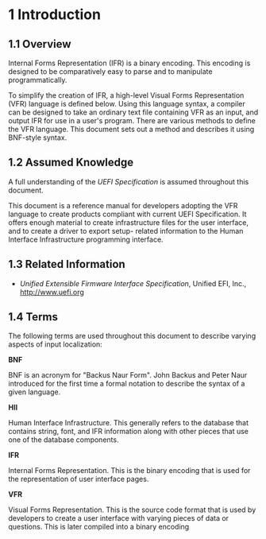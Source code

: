 <!--- @file
  1 Introduction

  Copyright (c) 2007-2017, Intel Corporation. All rights reserved.<BR>

  Redistribution and use in source (original document form) and 'compiled'
  forms (converted to PDF, epub, HTML and other formats) with or without
  modification, are permitted provided that the following conditions are met:

  1) Redistributions of source code (original document form) must retain the
     above copyright notice, this list of conditions and the following
     disclaimer as the first lines of this file unmodified.

  2) Redistributions in compiled form (transformed to other DTDs, converted to
     PDF, epub, HTML and other formats) must reproduce the above copyright
     notice, this list of conditions and the following disclaimer in the
     documentation and/or other materials provided with the distribution.

  THIS DOCUMENTATION IS PROVIDED BY TIANOCORE PROJECT "AS IS" AND ANY EXPRESS OR
  IMPLIED WARRANTIES, INCLUDING, BUT NOT LIMITED TO, THE IMPLIED WARRANTIES OF
  MERCHANTABILITY AND FITNESS FOR A PARTICULAR PURPOSE ARE DISCLAIMED. IN NO
  EVENT SHALL TIANOCORE PROJECT  BE LIABLE FOR ANY DIRECT, INDIRECT, INCIDENTAL,
  SPECIAL, EXEMPLARY, OR CONSEQUENTIAL DAMAGES (INCLUDING, BUT NOT LIMITED TO,
  PROCUREMENT OF SUBSTITUTE GOODS OR SERVICES; LOSS OF USE, DATA, OR PROFITS;
  OR BUSINESS INTERRUPTION) HOWEVER CAUSED AND ON ANY THEORY OF LIABILITY,
  WHETHER IN CONTRACT, STRICT LIABILITY, OR TORT (INCLUDING NEGLIGENCE OR
  OTHERWISE) ARISING IN ANY WAY OUT OF THE USE OF THIS DOCUMENTATION, EVEN IF
  ADVISED OF THE POSSIBILITY OF SUCH DAMAGE.

-->

# 1 Introduction

## 1.1 Overview

Internal Forms Representation (IFR) is a binary encoding. This encoding is
designed to be comparatively easy to parse and to manipulate programmatically.

To simplify the creation of IFR, a high-level Visual Forms Representation (VFR)
language is defined below. Using this language syntax, a compiler can be
designed to take an ordinary text file containing VFR as an input, and output
IFR for use in a user's program. There are various methods to define the VFR
language. This document sets out a method and describes it using BNF-style
syntax.

## 1.2 Assumed Knowledge

A full understanding of the _UEFI Specification_ is assumed throughout this
document.

This document is a reference manual for developers adopting the VFR language to
create products compliant with current UEFI Specification. It offers enough
material to create infrastructure files for the user interface, and to create a
driver to export setup- related information to the Human Interface
Infrastructure programming interface.

## 1.3 Related Information

* _Unified Extensible Firmware Interface Specification_, Unified EFI, Inc.,
  http://www.uefi.org

## 1.4 Terms

The following terms are used throughout this document to describe varying
aspects of input localization:

**BNF**

BNF is an acronym for "Backus Naur Form". John Backus and Peter Naur
introduced for the first time a formal notation to describe the syntax of a
given language.

**HII**

Human Interface Infrastructure. This generally refers to the database that
contains string, font, and IFR information along with other pieces that use one
of the database components.

**IFR**

Internal Forms Representation. This is the binary encoding that is used for
the representation of user interface pages.

**VFR**

Visual Forms Representation. This is the source code format that is used by
developers to create a user interface with varying pieces of data or questions.
This is later compiled into a binary encoding
